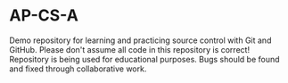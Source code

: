 # AP-CS-A
Demo repository for learning and practicing source control with Git and GitHub.
Please don't assume all code in this repository is correct!
Repository is being used for educational purposes. Bugs should be found and fixed through collaborative work.
